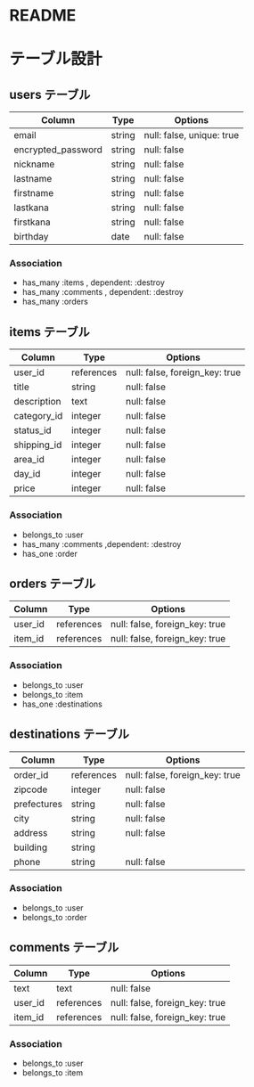 # README

# テーブル設計

## users テーブル

| Column             | Type   | Options                   |
| ------------------ | ------ | ------------------------- |
| email              | string | null: false, unique: true |
| encrypted_password | string | null: false               |
| nickname           | string | null: false               |
| lastname           | string | null: false               |
| firstname          | string | null: false               |
| lastkana           | string | null: false               |
| firstkana          | string | null: false               |
| birthday           | date   | null: false               |

### Association

- has_many  :items    , dependent: :destroy
- has_many  :comments , dependent: :destroy
- has_many  :orders


## items テーブル

| Column      | Type       | Options                        |
| ----------- | ---------- | ------------------------------ |
| user_id     | references | null: false, foreign_key: true |
| title       | string     | null: false                    |
| description | text       | null: false                    |
| category_id | integer    | null: false                    |
| status_id   | integer    | null: false                    |
| shipping_id | integer    | null: false                    |
| area_id     | integer    | null: false                    |
| day_id      | integer    | null: false                    |
| price       | integer    | null: false                    |

### Association

- belongs_to :user
- has_many   :comments ,dependent: :destroy
- has_one    :order


## orders テーブル

| Column  | Type       | Options                        |
| ------- | ---------- | ------------------------------ |
| user_id | references | null: false, foreign_key: true |
| item_id | references | null: false, foreign_key: true |

### Association

- belongs_to :user
- belongs_to :item
- has_one    :destinations


## destinations テーブル

| Column       | Type       | Options                        |
| ------------ | ---------- | ------------------------------ |
| order_id     | references | null: false, foreign_key: true |
| zipcode      | integer    | null: false                    |
| prefectures  | string     | null: false                    |
| city         | string     | null: false                    |
| address      | string     | null: false                    |
| building     | string     |                                |
| phone        | string     | null: false                    |

### Association

- belongs_to :user
- belongs_to :order


## comments テーブル

| Column  | Type       | Options                        |
| ------- | ---------- | ------------------------------ |
| text    | text       | null: false                    |
| user_id | references | null: false, foreign_key: true |
| item_id | references | null: false, foreign_key: true |

### Association

- belongs_to :user
- belongs_to :item